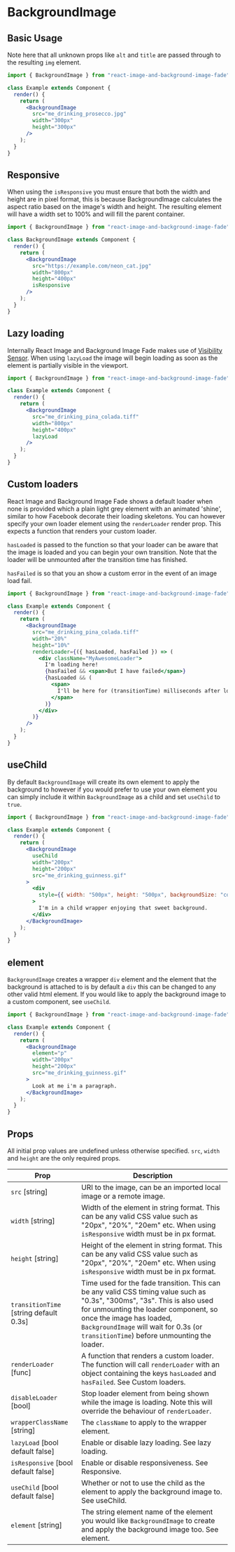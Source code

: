 # BackgroundImage

## <a id="basicUsage"></a>Basic Usage

Note here that all unknown props like `alt` and `title` are passed through to the resulting `img` element.

```jsx
import { BackgroundImage } from "react-image-and-background-image-fade";

class Example extends Component {
  render() {
    return (
      <BackgroundImage
        src="me_drinking_prosecco.jpg"
        width="300px"
        height="300px"
      />
    );
  }
}
```

## <a id="responsive"></a>Responsive

When using the `isResponsive` you must ensure that both the width and height are in pixel format, this is because BackgroundImage calculates the aspect ratio based on the image's width and height. The resulting element will have a width set to 100% and will fill the parent container.

```jsx
import { BackgroundImage } from "react-image-and-background-image-fade";

class BackgroundImage extends Component {
  render() {
    return (
      <BackgroundImage
        src="https://example.com/neon_cat.jpg"
        width="800px"
        height="400px"
        isResponsive
      />
    );
  }
}
```

## <a id="lazyLoading"></a>Lazy loading

Internally React Image and Background Image Fade makes use of [Visibility Sensor](https://github.com/joshwnj/react-visibility-sensor). When using `lazyLoad` the image will begin loading as soon as the element is partially visible in the viewport.

```jsx
import { BackgroundImage } from "react-image-and-background-image-fade";

class Example extends Component {
  render() {
    return (
      <BackgroundImage
        src="me_drinking_pina_colada.tiff"
        width="800px"
        height="400px"
        lazyLoad
      />
    );
  }
}
```

## <a id="customLoaders"></a>Custom loaders

React Image and Background Image Fade shows a default loader when none is provided which a plain light grey element with an animated 'shine', similar to how Facebook decorate their loading skeletons. You can however specify your own loader element using the `renderLoader` render prop. This expects a function that renders your custom loader.

`hasLoaded` is passed to the function so that your loader can be aware that the image is loaded and you can begin your own transition. Note that the loader will be unmounted after the transition time has finished.

`hasFailed` is so that you an show a custom error in the event of an image load fail.

```jsx
import { BackgroundImage } from "react-image-and-background-image-fade";

class Example extends Component {
  render() {
    return (
      <BackgroundImage
        src="me_drinking_pina_colada.tiff"
        width="20%"
        height="10%"
        renderLoader={({ hasLoaded, hasFailed }) => (
          <div className="MyAwesomeLoader">
            I'm loading here!
            {hasFailed && <span>But I have failed</span>}
            {hasLoaded && (
              <span>
                I'll be here for (transitionTime) milliseconds after load
              </span>
            )}
          </div>
        )}
      />
    );
  }
}
```

## <a id="useChild"></a>useChild

By default `BackgroundImage` will create its own element to apply the background to however if you would prefer to use your own element you can simply include it within `BackgroundImage` as a child and set `useChild` to `true`.

```jsx
import { BackgroundImage } from "react-image-and-background-image-fade";

class Example extends Component {
  render() {
    return (
      <BackgroundImage
        useChild
        width="200px"
        height="200px"
        src="me_drinking_guinness.gif"
      >
        <div
          style={{ width: "500px", height: "500px", backgroundSize: "cover" }}
        >
          I'm in a child wrapper enjoying that sweet background.
        </div>
      </BackgroundImage>
    );
  }
}
```

## <a id="element"></a>element

`BackgroundImage` creates a wrapper `div` element and the element that the background is attached to is by default a `div` this can be changed to any other valid html element. If you would like to apply the background image to a custom component, see `useChild`.

```jsx
import { BackgroundImage } from "react-image-and-background-image-fade";

class Example extends Component {
  render() {
    return (
      <BackgroundImage
        element="p"
        width="200px"
        height="200px"
        src="me_drinking_guinness.gif"
      >
        Look at me i'm a paragraph.
      </BackgroundImage>
    );
  }
}
```

## <a id="props"></a>Props

All initial prop values are undefined unless otherwise specified. `src`, `width` and `height` are the only required props.

| Prop                                   | Description                                                                                                                                                                                                                                                                            |
| -------------------------------------- | -------------------------------------------------------------------------------------------------------------------------------------------------------------------------------------------------------------------------------------------------------------------------------------- |
| `src` [string]                         | URI to the image, can be an imported local image or a remote image.                                                                                                                                                                                                                    |
| `width` [string]                       | Width of the element in string format. This can be any valid CSS value such as "20px", "20%", "20em" etc. When using `isResponsive` width must be in px format.                                                                                                                        |
| `height` [string]                      | Height of the element in string format. This can be any valid CSS value such as "20px", "20%", "20em" etc. When using `isResponsive` width must be in px format.                                                                                                                       |
| `transitionTime` [string default 0.3s] | Time used for the fade transition. This can be any valid CSS timing value such as "0.3s", "300ms", "3s". This is also used for unmounting the loader component, so once the image has loaded, `BackgroundImage` will wait for 0.3s (or `transitionTime`) before unmounting the loader. |
| `renderLoader` [func]                  | A function that renders a custom loader. The function will call `renderLoader` with an object containing the keys `hasLoaded` and `hasFailed`. See Custom loaders.                                                                                                                     |
| `disableLoader` [bool]                 | Stop loader element from being shown while the image is loading. Note this will override the behaviour of `renderLoader`.                                                                                                                                                              |
| `wrapperClassName` [string]            | The `className` to apply to the wrapper element.                                                                                                                                                                                                                                       |
| `lazyLoad` [bool default false]        | Enable or disable lazy loading. See lazy loading.                                                                                                                                                                                                                                      |
| `isResponsive` [bool default false]    | Enable or disable responsiveness. See Responsive.                                                                                                                                                                                                                                      |
| `useChild` [bool default false]        | Whether or not to use the child as the element to apply the background image to. See useChild.                                                                                                                                                                                         |
| `element` [string]                     | The string element name of the element you would like `BackgroundImage` to create and apply the background image too. See element.                                                                                                                                                     |
